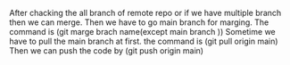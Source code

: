 After chacking the all branch of remote repo or if we have multiple branch then we can merge.
Then we have to go main branch for marging.
The command is (git marge brach name(except main branch
))
Sometime we have to pull the main branch at first.
the command is (git pull origin main)
Then we can push the code by (git push origin main)